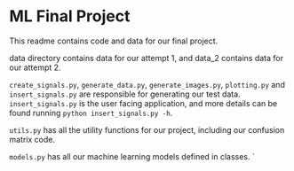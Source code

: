 # ML Final Project

This readme contains code and data for our final project.

data directory contains data for our attempt 1, and data_2 contains data for our attempt 2.

`create_signals.py`, `generate_data.py`, `generate_images.py`, `plotting.py` and `insert_signals.py` are responsible for generating our test data. `insert_signals.py` is the user facing application, and more details can be found running `python insert_signals.py -h`.

`utils.py` has all the utility functions for our project, including our confusion matrix code.

`models.py` has all our machine learning models defined in classes.
`